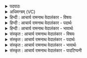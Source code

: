 <details><summary>पदपाठः</summary>

वे꣡त्थ꣢꣯। हि꣡। नि꣡र्ऋ꣢꣯तीनाम्। निः। ऋ꣣तीनाम्। व꣡ज्र꣢꣯हस्त। व꣡ज्र꣢꣯। ह꣣स्त। परिवृ꣡ज꣢म्। प꣣रि। वृ꣡ज꣢꣯म्। अ꣡ह꣢꣯रहः। अ꣡हः꣢꣯। अ꣣हः। शुन्ध्युः꣢। प꣣रिप꣡दा꣢म्। प꣣रि। प꣡दा꣢꣯म्। इ꣣व। ३९६।
</details>

<details><summary>अधिमन्त्रम् (VC)</summary>

- इन्द्रः
- विश्वमना वैयश्वः
- उष्णिक्
- ऋषभः
- ऐन्द्रं काण्डम्
</details>

<details><summary>हिन्दी : आचार्य रामनाथ वेदालंकार - विषयः</summary>

अगले मन्त्र में सूर्य के दृष्टान्त से इन्द्र की महिमा का वर्णन है।
</details>

<details><summary>हिन्दी : आचार्य रामनाथ वेदालंकार - पदार्थः</summary>

पदार्थान्वयभाषाः -  हे (वज्रहस्त) शस्त्रास्त्रपाणि वीर राजन् या सेनापति, अथवा शस्त्रास्त्रधारी वीरपुरुष के समान पाप आदि विघ्नों का दलन करने में समर्थ पराक्रमशाली परमात्मन् ! (शुन्ध्युः) राष्ट्र के अथवा मन के शोधक आप (निर्ऋतीनाम्) पापों, कुनीतियों, कष्टों, अकालमृत्युओं अथवा शत्रुसेनाओं के (अहरहः) प्रतिदिन (परिवृजम्) परिहार को (वेत्थ हि) निश्चय ही जानते हो, (शुन्ध्युः) शोधक सूर्य (अहरहः) प्रतिदिन (परिपदाम् इव) जैसे चारों ओर व्याप्त अन्धकारों या रोगों का परिहार करना जानता है ॥६॥ इस मन्त्र में श्लिष्टोपमालङ्कार है ॥६॥
</details>

<details><summary>हिन्दी : आचार्य रामनाथ वेदालंकार - भावार्थः</summary>

भावार्थभाषाः -  जैसे शोधक सूर्य तमोजाल, रोग, मालिन्य आदियों को दूर करता है, वैसे ही परमेश्वर संसार के पाप, कुनीति, कष्ट आदि का विनाश करता है। उसी प्रकार राजा और सेनापति को भी चाहिए कि राष्ट्र से पाप, दुराचार, अकालमृत्यु, शत्रुसेना आदियों का प्रयत्न से निवारण करे ॥६॥
</details>

<details><summary>संस्कृत : आचार्य रामनाथ वेदालंकार - विषयः</summary>

अथ सूर्यदृष्टान्तेनेन्द्रस्य महिमानमाह।
</details>

<details><summary>संस्कृत : आचार्य रामनाथ वेदालंकार - पदार्थः</summary>

पदार्थान्वयभाषाः -  हे (वज्रहस्त) शस्त्रास्त्रपाणे इन्द्र वीर राजन्, सेनापते वा, यद्वा शस्त्रास्त्रपाणिर्वीरपुरुष इव पापादिविघ्नदलनसामर्थ्ययुक्त पराक्रमशालिन् परमात्मन् ! (शुन्ध्युः) राष्ट्रस्य मनसो वा शोधकः त्वम् (निर्ऋतीनाम्) पाप्मनां, कुनीतीनां२, कृच्छ्रापत्तीनाम्, अकालमृत्यूनां, शत्रुसेनानां वा। निर्ऋतिः निरमणात्, ऋच्छतेः कृच्छ्रापत्तिरितरा इति यास्कः। निरु० २।८। पाप्मा वै निर्ऋतिः। श० ७।२।१।१, घोरा वै निर्ऋतिः। श० ७।२।१।१०। (अहरहः) दिने दिने (परिवृजम्) परिवर्जनम्, परिहारम् (वेत्थ हि) जानासि खलु, (शुन्ध्युः) शोधकः आदित्यः। शुन्ध्युरादित्यो भवति, शोधनात्। निरु० ४।१६। (अहरहः) दिने दिने (परिपदाम्३ इव) यथा परितः पद्यमानानाम् अन्धकाराणां रोगाणां वा परिहारं वेत्ति तद्वत् ॥६॥ अत्र श्लिष्टोपमालङ्कारः ॥६॥
</details>

<details><summary>संस्कृत : आचार्य रामनाथ वेदालंकार - भावार्थः</summary>

भावार्थभाषाः -  यथा शोधकः सूर्यस्तमोजालरोगमालिन्यादीनि परिहरति तथा परमेश्वरः संसारात् पापकुनीतिकृच्छ्रापत्त्यादीन्यपहन्ति। तथैव नृपेण सेनापतिना च राष्ट्रात् पापकदाचारकृच्छ्रापत्त्यकालमरणशत्रुसेनादीनि प्रयत्नेन निवारणीयानि ॥६॥
</details>

<details><summary>संस्कृत : आचार्य रामनाथ वेदालंकार - पादटिप्पनी</summary>

टिप्पणी:   १. ऋ० ८।२४।२४, अथ० २०।६६।३। २. निर्ऋतिम् दुःखप्रदां कुनीतिम् इति ऋ० ६।७४।२ भाष्ये द०। ३. परीति सर्वतोभावे, पदिर्गत्यर्थः। सर्वतो गच्छन्तीति परिपदः, तेषां परिपदाम्। सर्वतो गन्तॄणां प्राणिनामित्यर्थः। एतदुक्तं भवति। यथा सर्वप्राणिनामादित्यः लोकपालत्वात् शुभाशुभप्रवृत्ती वेत्ति तद्वन्निर्ऋतिप्रवृत्तीनां वर्जनं वेत्थ—इतिवि०। अहरहः शुन्ध्युः आदित्यः परिपदामिव परितः पद्यमानानां रक्षसां मद्देहानामिव वर्जनम्—इति भ०। आदित्यः परिपदामिव परितः पद्यमानानां यजमानानां यद्वा परितः पततां पक्षिणां वर्जनं स्वस्थानत्यागम्—इति सा०।
</details>